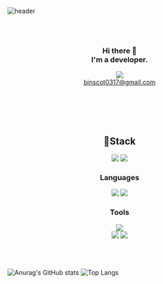 ![header](https://capsule-render.vercel.app/api?type=waving&color=gradient&height=200&text=HongHaBin&fontAlign=70&fontAlignY=40&animation=twinkling")

<br>




<div align="center">


<br>
 
  
### Hi there 👋 <br> I'm a developer.
  
<a href="https://imminent-helium-b24.notion.site/75132a5f490c46d5bfef06b124d6a300" target="_blank"> <img src="https://img.shields.io/badge/Notion-000000?style=for-the-badge&logo=Notion&logoColor=white">
<br>
binscot0317@gmail.com 

<br>
<br>
<br>  
<br>


## 📌Stack
  
<img src="https://img.shields.io/badge/springboot-6DB33F?style=for-the-badge&logo=springboot&logoColor=white">
 <img src="https://img.shields.io/badge/mysql-4479A1?style=for-the-badge&logo=mysql&logoColor=white">
  
### Languages
 <img src="https://img.shields.io/badge/Python-3766AB?style=for-the-badge&logo=Python&logoColor=white">
  <img src="https://img.shields.io/badge/java-007396?style=for-the-badge&logo=java&logoColor=white">
  
### Tools
  
<img src="https://img.shields.io/badge/Amazon AWS-FF9900?style=for-the-badge&logo=Amazon AWS&logoColor=white"/>
  <br>

<img src="https://img.shields.io/badge/github actions-2088FF?style=for-the-badge&logo=github actions&logoColor=white">
  <img src="https://img.shields.io/badge/nginx-009639?style=for-the-badge&logo=nginx&logoColor=white">


<br>
<br>
<br>
<br>
</div>
 
![Anurag's GitHub stats](https://github-readme-stats.vercel.app/api?username=binscot&show_icons=true&theme=radical)
![Top Langs](https://github-readme-stats.vercel.app/api/top-langs/?username=binscot&theme=tokyonight)







<!--
**binscot/binscot** is a ✨ _special_ ✨ repository because its `README.md` (this file) appears on your GitHub profile.

Here are some ideas to get you started:

- 🔭 I’m currently working on ...
- 🌱 I’m currently learning ...
- 👯 I’m looking to collaborate on ...
- 🤔 I’m looking for help with ...
- 💬 Ask me about ...
- 📫 How to reach me: ...
- 😄 Pronouns: ...
- ⚡ Fun fact: ...
-->
